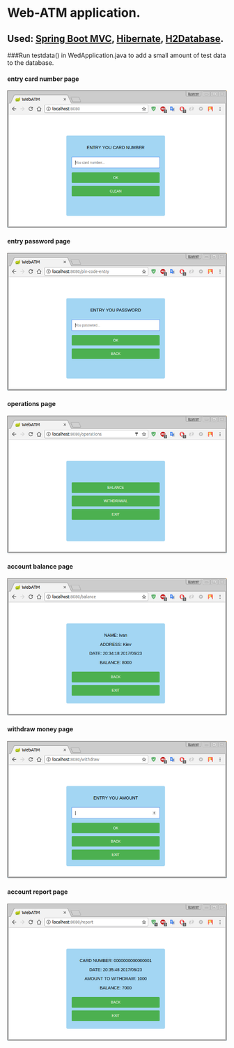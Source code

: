 # Web-ATM application.
## Used: [Spring Boot MVC], [Hibernate], [H2Database].

[Spring Boot MVC]: http://projects.spring.io/spring-boot/
[H2Database]: http://www.h2database.com/
[Hibernate]: http://hibernate.org/

###Run testdata() in WedApplication.java to add a small amount of test data to the database.


#### entry card number page
<img src="/src/main/resources/assets/entry_card_number_page.jpeg">

#### entry password page
<img src="/src/main/resources/assets/entry_password_page.jpeg">

#### operations page
<img src="/src/main/resources/assets/operations_page.jpeg">

#### account balance page
<img src="/src/main/resources/assets/account_balance_page.jpeg">

#### withdraw money page
<img src="/src/main/resources/assets/withdraw_money_page.jpeg">

#### account report page
<img src="/src/main/resources/assets/account_report_page.jpeg">